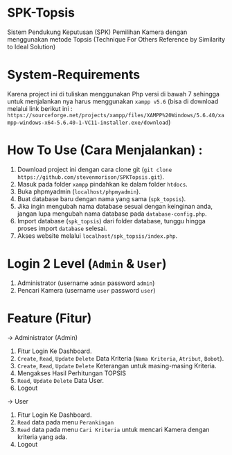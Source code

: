 # SPK-Topsis
Sistem Pendukung Keputusan (SPK) Pemilihan Kamera dengan menggunakan metode Topsis (Technique For Others Reference by Similarity to Ideal Solution)

# System-Requirements
Karena project ini di tuliskan menggunakan Php versi di bawah 7 sehingga untuk menjalankan nya harus menggunakan `xampp v5.6` (bisa di download melalui link berikut ini : `https://sourceforge.net/projects/xampp/files/XAMPP%20Windows/5.6.40/xampp-windows-x64-5.6.40-1-VC11-installer.exe/download`)

# How To Use (Cara Menjalankan) :
1. Download project ini dengan cara clone git (`git clone https://github.com/stevenmorison/SPKTopsis.git`).
2. Masuk pada folder `xampp` pindahkan ke dalam folder `htdocs`.  
3. Buka phpmyadmin (`localhost/phpmyadmin`).
4. Buat database baru dengan nama yang sama (`spk_topsis`).
5. Jika ingin mengubah nama database sesuai dengan keinginan anda, jangan lupa mengubah nama database pada `database-config.php`.
6. Import database (`spk_topsis`) dari folder database, tunggu hingga proses import `database` selesai.
7. Akses website melalui `localhost/spk_topsis/index.php`.

# Login 2 Level (`Admin` & `User`)
1. Administrator (username `admin` password `admin`)
2. Pencari Kamera (username `user` password `user`)

# Feature (Fitur)
-> Administrator (Admin)
1. Fitur Login Ke Dashboard.
2. `Create`, `Read`, `Update` `Delete` Data Kriteria (`Nama Kriteria`, `Atribut`, `Bobot`).
3. `Create`, `Read`, `Update` `Delete` Keterangan untuk masing-masing Kriteria.
4. Mengakses Hasil Perhitungan TOPSIS
5. `Read`, `Update` `Delete` Data User.
6. Logout
   
-> User
1. Fitur Login Ke Dashboard.
2. `Read` data pada menu `Perankingan`  
3. `Read` data pada menu `Cari Kriteria` untuk mencari Kamera dengan kriteria yang ada.
4. Logout
